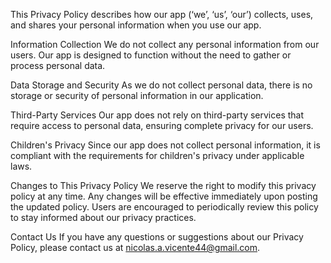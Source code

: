 This Privacy Policy describes how our app (‘we’, ‘us’, ‘our’) collects, uses, and shares your personal information when you use our app.

Information Collection
We do not collect any personal information from our users. Our app is designed to function without the need to gather or process personal data.

Data Storage and Security
As we do not collect personal data, there is no storage or security of personal information in our application.

Third-Party Services
Our app does not rely on third-party services that require access to personal data, ensuring complete privacy for our users.

Children's Privacy
Since our app does not collect personal information, it is compliant with the requirements for children's privacy under applicable laws.

Changes to This Privacy Policy
We reserve the right to modify this privacy policy at any time. Any changes will be effective immediately upon posting the updated policy. Users are encouraged to periodically review this policy to stay informed about our privacy practices.

Contact Us
If you have any questions or suggestions about our Privacy Policy, please contact us at nicolas.a.vicente44@gmail.com.
